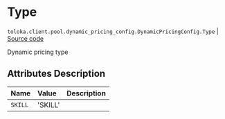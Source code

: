 # Type
`toloka.client.pool.dynamic_pricing_config.DynamicPricingConfig.Type` | [Source code](https://github.com/Toloka/toloka-kit/blob/v1.0.1/src/client/pool/dynamic_pricing_config.py#L20)

Dynamic pricing type

## Attributes Description

| Name | Value | Description |
| :------| :-----------| :----------| 
`SKILL`|'SKILL'|<p></p>
